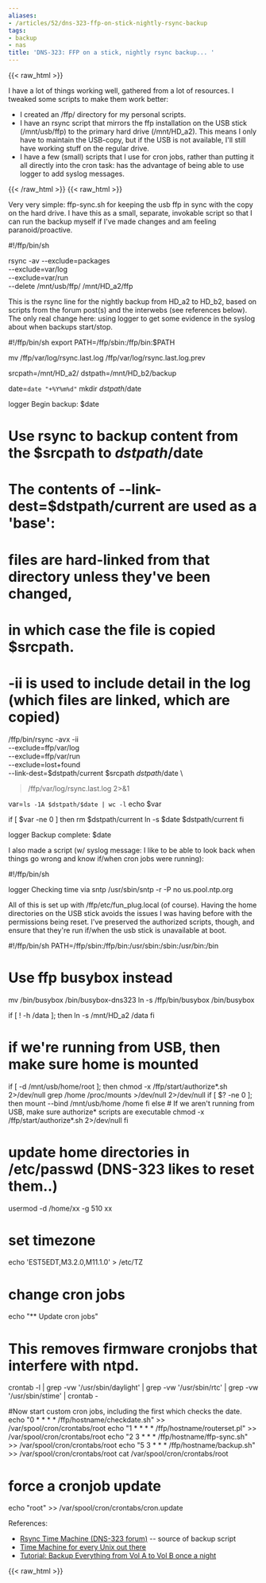 ```yaml
---
aliases:
- /articles/52/dns-323-ffp-on-stick-nightly-rsync-backup
tags:
- backup
- nas
title: 'DNS-323: FFP on a stick, nightly rsync backup... '
---
```

{{< raw_html >}}
<p>I have a lot of things working well, gathered from a lot of resources. I tweaked some scripts to make them work better:</p>
<ul>
<li>I created an /ffp/<hostname> directory for my personal scripts.</li>
<li>I have an rsync script that mirrors the ffp installation on the USB stick (/mnt/usb/ffp) to the primary hard drive (/mnt/HD_a2). This means I only have to maintain the USB-copy, but if the USB is not available, I'll still have working stuff on the regular drive.</li>
<li>I have a few (small) scripts that I use for cron jobs, rather than putting it all directly into the cron task: has the advantage of being able to use logger to add syslog messages.</li>
</ul>
{{< /raw_html >}}
<!--more-->
{{< raw_html >}}
<p>Very very simple: ffp-sync.sh for keeping the usb ffp in sync with the copy on the hard drive. I have this as a small, separate, invokable script so that I can run the backup myself if I've made changes and am feeling paranoid/proactive.</p>
<div class="code">#!/ffp/bin/sh

rsync -av --exclude=packages \
  --exclude=var/log \
  --exclude=var/run \
  --delete /mnt/usb/ffp/ /mnt/HD_a2/ffp
</div>

<p>This is the rsync line for the nightly backup from HD_a2 to HD_b2, based on scripts from the forum post(s) and the interwebs (see references below). The only real change here: using logger to get some evidence in the syslog about when backups start/stop.</p>

<div class="code">#!/ffp/bin/sh
export PATH=/ffp/sbin:/ffp/bin:$PATH

mv /ffp/var/log/rsync.last.log /ffp/var/log/rsync.last.log.prev

srcpath=/mnt/HD_a2/
dstpath=/mnt/HD_b2/backup

date=`date "+%Y%m%d"`
mkdir $dstpath/$date

logger Begin backup: $date

# Use rsync to backup content from the $srcpath to $dstpath/$date
# The contents of --link-dest=$dstpath/current are used as a 'base':
# files are hard-linked from that directory unless they've been changed,
# in which case the file is copied $srcpath.
# -ii is used to include detail in the log (which files are linked, which are copied)
/ffp/bin/rsync -avx -ii \
  --exclude=ffp/var/log \
  --exclude=ffp/var/run \
  --exclude=lost+found \
  --link-dest=$dstpath/current $srcpath $dstpath/$date \
> /ffp/var/log/rsync.last.log 2>&1

var=`ls -1A $dstpath/$date | wc -l`
echo $var

if [ $var -ne 0 ]
then
  rm $dstpath/current
  ln -s $date $dstpath/current
fi

logger Backup complete: $date
</div>

<p>
I also made a script (w/ syslog message: I like to be able to look back when things go wrong and know if/when cron jobs were running): </p>

<div class="code">#!/ffp/bin/sh

logger Checking time via sntp
/usr/sbin/sntp -r -P no us.pool.ntp.org
</div>

<p>
All of this is set up with /ffp/etc/fun_plug.local (of course). Having the home directories on the USB stick avoids the issues I was having before with the permissions being reset. I've preserved the authorized scripts, though, and ensure that they're run if/when the usb stick is unavailable at boot.</p>

<div class="code">#!/ffp/bin/sh
PATH=/ffp/sbin:/ffp/bin:/usr/sbin:/sbin:/usr/bin:/bin

# Use ffp busybox instead
mv /bin/busybox /bin/busybox-dns323
ln -s /ffp/bin/busybox /bin/busybox

if [ ! -h /data ]; then
    ln -s /mnt/HD_a2 /data
fi

# if we're running from USB, then make sure home is mounted
if [ -d /mnt/usb/home/root ]; then
    chmod -x /ffp/start/authorize*.sh 2>/dev/null
    grep /home /proc/mounts >/dev/null 2>/dev/null
    if [ $? -ne 0 ]; then
        mount --bind /mnt/usb/home /home
    fi
else
    # If we aren't running from USB, make sure authorize* scripts are executable
    chmod -x /ffp/start/authorize*.sh 2>/dev/null
fi

# update home directories in /etc/passwd (DNS-323 likes to reset them..)
usermod -d /home/xx -g 510 xx

# set timezone
echo 'EST5EDT,M3.2.0,M11.1.0' > /etc/TZ

# change cron jobs
echo "** Update cron jobs"

# This removes firmware cronjobs that interfere with ntpd.
crontab -l | grep -vw '/usr/sbin/daylight' | grep -vw '/usr/sbin/rtc' | grep -vw '/usr/sbin/stime' | crontab -

#Now start custom cron jobs, including the first which checks the date.
echo "0 * * * * /ffp/hostname/checkdate.sh" >> /var/spool/cron/crontabs/root
echo "1 * * * * /ffp/hostname/routerset.pl" >> /var/spool/cron/crontabs/root
echo "2 3 * * * /ffp/hostname/ffp-sync.sh"  >> /var/spool/cron/crontabs/root
echo "5 3 * * * /ffp/hostname/backup.sh"    >> /var/spool/cron/crontabs/root
cat /var/spool/cron/crontabs/root

# force a cronjob update
echo "root" >> /var/spool/cron/crontabs/cron.update
</div>

<p>References:
<ul>
<li><a href="http://forum.dsmg600.info/t2125-DNS-323-Rsync-Time-Machine!.html">Rsync Time Machine (DNS-323 forum)</a> -- source of backup script</li>
<li><a href="http://blog.interlinked.org/tutorials/rsync_time_machine.html">Time Machine for every Unix out there</a></li>
<li><a href="http://forum.dsmg600.info/viewtopic.php?id=1150">Tutorial: Backup Everything from Vol A to Vol B once a night</a></li>

</ul></p>
{{< raw_html >}}

